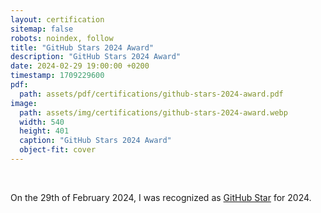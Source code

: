 ```yaml
---
layout: certification
sitemap: false
robots: noindex, follow
title: "GitHub Stars 2024 Award"
description: "GitHub Stars 2024 Award"
date: 2024-02-29 19:00:00 +0200
timestamp: 1709229600
pdf:
  path: assets/pdf/certifications/github-stars-2024-award.pdf
image:
  path: assets/img/certifications/github-stars-2024-award.webp
  width: 540
  height: 401
  caption: "GitHub Stars 2024 Award"
  object-fit: cover
---
```


<br />

<p class="lead text-center">
  On the <time datetime="2024-02-29">29th of February 2024</time>, I was recognized as <a href="https://stars.github.com/profiles/char0n/">GitHub Star</a> for 2024.
</p>

